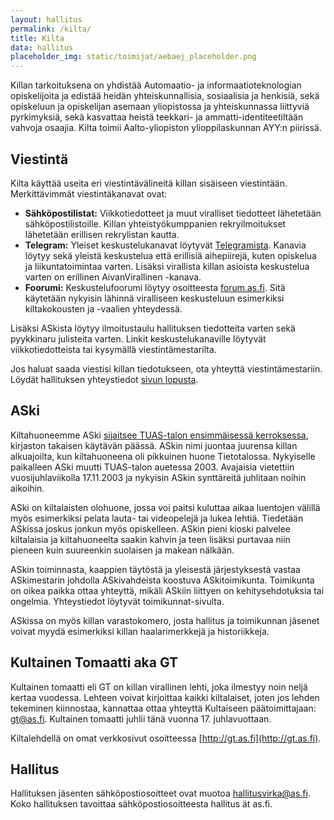 ```yaml
---
layout: hallitus
permalink: /kilta/
title: Kilta
data: hallitus
placeholder_img: static/toimijat/aebaej_placeholder.png
---
```


Killan tarkoituksena on yhdistää Automaatio- ja informaatioteknologian opiskelijoita ja edistää heidän yhteiskunnallisia, sosiaalisia ja henkisiä, sekä opiskeluun ja opiskelijan asemaan yliopistossa ja yhteiskunnassa liittyviä pyrkimyksiä, sekä kasvattaa heistä teekkari- ja ammatti-identiteetiltään vahvoja osaajia. Kilta toimii Aalto-yliopiston ylioppilaskunnan AYY:n piirissä.

## Viestintä

Kilta käyttää useita eri viestintävälineitä killan sisäiseen viestintään. Merkittävimmät viestintäkanavat ovat:

* **Sähköpostilistat:** Viikkotiedotteet ja muut viralliset tiedotteet lähetetään sähköpostilistoille. Killan yhteistyökumppanien rekryilmoitukset lähetetään erillisen rekrylistan kautta.
* **Telegram:** Yleiset keskustelukanavat löytyvät [Telegramista](https://telegram.org). Kanavia löytyy sekä yleistä keskustelua että erillisiä aihepiirejä, kuten opiskelua ja liikuntatoimintaa varten. Lisäksi virallista killan asioista keskustelua varten on erillinen AivanVirallinen -kanava.
* **Foorumi:** Keskustelufoorumi löytyy osoitteesta [forum.as.fi](https://forum.as.fi). Sitä käytetään nykyisin lähinnä viralliseen keskusteluun esimerkiksi kiltakokousten ja -vaalien yhteydessä.

Lisäksi ASkista löytyy ilmoitustaulu hallituksen tiedotteita varten sekä pyykkinaru julisteita varten. Linkit keskustelukanaville löytyvät viikkotiedotteista tai kysymällä viestintämestarilta.

Jos haluat saada viestisi killan tiedotukseen, ota yhteyttä viestintämestariin. Löydät hallituksen yhteystiedot [sivun lopusta](#hallitus).

## ASki

Kiltahuoneemme ASki [sijaitsee TUAS-talon ensimmäisessä kerroksessa](https://www.openstreetmap.org/#map=19/60.1873/24.81847), kirjaston takaisen käytävän päässä. ASkin nimi juontaa juurensa killan alkuajoilta, kun kiltahuoneena oli pikkuinen huone Tietotalossa. Nykyiselle paikalleen ASki muutti TUAS-talon auetessa 2003. Avajaisia vietettiin vuosijuhlaviikolla 17.11.2003 ja nykyisin ASkin synttäreitä juhlitaan noihin aikoihin.

ASki on kiltalaisten olohuone, jossa voi paitsi kuluttaa aikaa luentojen välillä myös esimerkiksi pelata lauta- tai videopelejä ja lukea lehtiä. Tiedetään ASkissa joskus jonkun myös opiskelleen. ASkin pieni kioski palvelee kiltalaisia ja kiltahuoneelta saakin kahvin ja teen lisäksi purtavaa niin pieneen kuin suureenkin suolaisen ja makean nälkään.

ASkin toiminnasta, kaappien täytöstä ja yleisestä järjestyksestä vastaa ASkimestarin johdolla ASkivahdeista koostuva ASkitoimikunta. Toimikunta on oikea paikka ottaa yhteyttä, mikäli ASkiin liittyen on kehitysehdotuksia tai ongelmia. Yhteystiedot löytyvät toimikunnat-sivulta.

ASkissa on myös killan varastokomero, josta hallitus ja toimikunnan jäsenet voivat myydä esimerkiksi killan haalarimerkkejä ja historiikkeja.

## Kultainen Tomaatti aka GT

Kultainen tomaatti eli GT on killan virallinen lehti, joka ilmestyy noin neljä kertaa vuodessa. Lehteen voivat kirjoittaa kaikki kiltalaiset, joten jos lehden tekeminen kiinnostaa, kannattaa ottaa yhteyttä Kultaiseen päätoimittajaan: gt@as.fi. Kultainen tomaatti juhlii tänä vuonna 17. juhlavuottaan.

Kiltalehdellä on omat verkkosivut osoitteessa [http://gt.as.fi](http://gt.as.fi).

<span id="hallitus"></span>

## Hallitus

Hallituksen jäsenten sähköpostiosoitteet ovat muotoa hallitusvirka@as.fi. Koko hallituksen tavoittaa sähköpostiosoitteesta hallitus ät as.fi.
